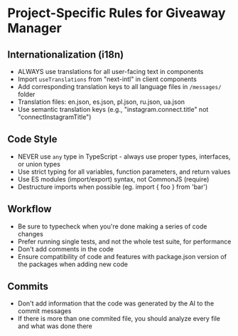 # Project-Specific Rules for Giveaway Manager

## Internationalization (i18n)

- ALWAYS use translations for all user-facing text in components
- Import `useTranslations` from "next-intl" in client components
- Add corresponding translation keys to all language files in `/messages/` folder
- Translation files: en.json, es.json, pl.json, ru.json, ua.json
- Use semantic translation keys (e.g., "instagram.connect.title" not "connectInstagramTitle")

## Code Style

- NEVER use `any` type in TypeScript - always use proper types, interfaces, or union types
- Use strict typing for all variables, function parameters, and return values
- Use ES modules (import/export) syntax, not CommonJS (require)
- Destructure imports when possible (eg. import { foo } from 'bar')

## Workflow

- Be sure to typecheck when you're done making a series of code changes
- Prefer running single tests, and not the whole test suite, for performance
- Don't add comments in the code
- Ensure compatibility of code and features with package.json version of the packages when adding new code

## Commits

- Don't add information that the code was generated by the AI to the commit messages
- If there is more than one commited file, you should analyze every file and what was done there
